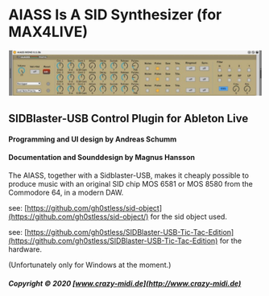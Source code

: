 # AIASS Is A SID Synthesizer (for MAX4LIVE)
![](./Documentation/AIASS.png)
## SIDBlaster-USB Control Plugin for Ableton Live
#### Programming and UI design by Andreas Schumm
#### Documentation and Sounddesign by Magnus Hansson
The AIASS, together with a Sidblaster-USB, makes it cheaply possible to produce music with an original SID chip MOS 6581 or MOS 8580 from the Commodore 64, in a modern DAW.

see: [https://github.com/gh0stless/sid-object](https://github.com/gh0stless/sid-object/) for the sid object used.

see: [https://github.com/gh0stless/SIDBlaster-USB-Tic-Tac-Edition](https://github.com/gh0stless/SIDBlaster-USB-Tic-Tac-Edition) for the hardware.

(Unfortunately only for Windows at the moment.)

##### Copyright © 2020 [www.crazy-midi.de](http://www.crazy-midi.de)

